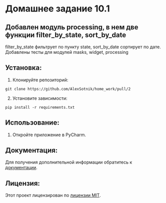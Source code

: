# Домашнее задание 10.1
## Добавлен модуль processing, в нем две функции filter_by_state, sort_by_date
filter_by_state фильтрует по пункту state, sort_by_date сортирует по дате.
Добавлены тесты для модулей masks, widget, processing

## Установка:

1. Клонируйте репозиторий:
```
git clone https://github.com/AlexSotnik/home_work/pull/2
```
2. Установите зависимости:
```
pip install -r requirements.txt
```
## Использование:

1. Откройте приложение в PyCharm.

## Документация:

Для получения дополнительной информации обратитесь к [документации](docs/README.md).

## Лицензия:

Этот проект лицензирован по [лицензии MIT](LICENSE).
